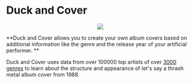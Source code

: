 # **Duck and Cover**

<div align="center">
  <img src="https://encrypted-tbn0.gstatic.com/images?q=tbn:ANd9GcTBINhJe7-HOygBnU4lATopTWvhLY9shCVL3nUWCIPr9octPYIj">
</div>

**Duck and Cover allows you to create your own album covers based on
additional information like the genre and the release year of your
artificial performer. **

Duck and Cover uses data from over 100000 top artists of over
[3000 genres](data/genres.txt) to learn about the structure and
appearance of let's say a thrash metal album cover from 1988.